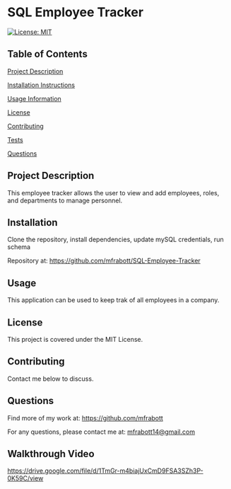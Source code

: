 # SQL Employee Tracker

[![License: MIT](https://img.shields.io/badge/License-MIT-yellow.svg)](https://opensource.org/licenses/MIT)

## Table of Contents

[Project Description](#Project-Description)

[Installation Instructions](#Installation)

[Usage Information](#Usage)

[License](#License)

[Contributing](#Contributing)

[Tests](#Tests)

[Questions](#Questions)

## Project Description

This employee tracker allows the user to view and add employees, roles, and departments to manage personnel.

## Installation

Clone the repository, install dependencies, update mySQL credentials, run schema

Repository at: https://github.com/mfrabott/SQL-Employee-Tracker

## Usage

This application can be used to keep trak of all employees in a company.

## License

This project is covered under the MIT License.

## Contributing

Contact me below to discuss.

## Questions

Find more of my work at: https://github.com/mfrabott

For any questions, please contact me at: mfrabott14@gmail.com

## Walkthrough Video

https://drive.google.com/file/d/1TmGr-m4biajUxCmD9FSA3SZh3P-0K59C/view

